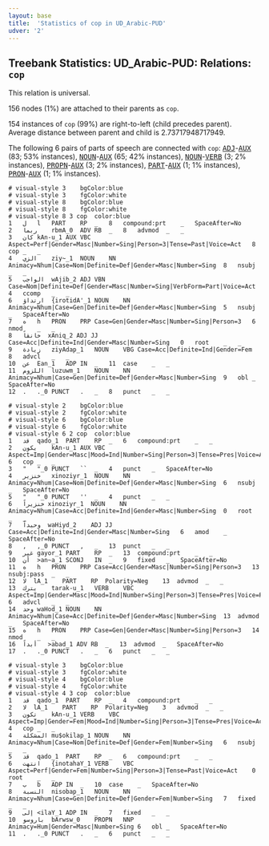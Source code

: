 ```yaml
---
layout: base
title:  'Statistics of cop in UD_Arabic-PUD'
udver: '2'
---
```


## Treebank Statistics: UD_Arabic-PUD: Relations: `cop`

This relation is universal.

156 nodes (1%) are attached to their parents as `cop`.

154 instances of `cop` (99%) are right-to-left (child precedes parent).
Average distance between parent and child is 2.73717948717949.

The following 6 pairs of parts of speech are connected with `cop`: <tt><a href="ar_pud-pos-ADJ.html">ADJ</a></tt>-<tt><a href="ar_pud-pos-AUX.html">AUX</a></tt> (83; 53% instances), <tt><a href="ar_pud-pos-NOUN.html">NOUN</a></tt>-<tt><a href="ar_pud-pos-AUX.html">AUX</a></tt> (65; 42% instances), <tt><a href="ar_pud-pos-NOUN.html">NOUN</a></tt>-<tt><a href="ar_pud-pos-VERB.html">VERB</a></tt> (3; 2% instances), <tt><a href="ar_pud-pos-PROPN.html">PROPN</a></tt>-<tt><a href="ar_pud-pos-AUX.html">AUX</a></tt> (3; 2% instances), <tt><a href="ar_pud-pos-PART.html">PART</a></tt>-<tt><a href="ar_pud-pos-AUX.html">AUX</a></tt> (1; 1% instances), <tt><a href="ar_pud-pos-PRON.html">PRON</a></tt>-<tt><a href="ar_pud-pos-AUX.html">AUX</a></tt> (1; 1% instances).


~~~ conllu
# visual-style 3	bgColor:blue
# visual-style 3	fgColor:white
# visual-style 8	bgColor:blue
# visual-style 8	fgColor:white
# visual-style 8 3 cop	color:blue
1	ل	l	PART	RP	_	8	compound:prt	_	SpaceAfter=No
2	ربما	rbmA_0	ADV	RB	_	8	advmod	_	_
3	كان	kAn-u_1	AUX	VBC	Aspect=Perf|Gender=Masc|Number=Sing|Person=3|Tense=Past|Voice=Act	8	cop	_	_
4	الزي	ziy~_1	NOUN	NN	Animacy=Nhum|Case=Nom|Definite=Def|Gender=Masc|Number=Sing	8	nsubj	_	_
5	الواجب	wAjib_2	ADJ	VBN	Case=Nom|Definite=Def|Gender=Masc|Number=Sing|VerbForm=Part|Voice=Act	4	ccomp	_	_
6	ارتداؤ	{irotidA'_1	NOUN	NN	Animacy=Nhum|Case=Gen|Definite=Def|Gender=Masc|Number=Sing	5	nsubj	_	SpaceAfter=No
7	ه	h	PRON	PRP	Case=Gen|Gender=Masc|Number=Sing|Person=3	6	nmod	_	_
8	خانقاً	xAniq_2	ADJ	JJ	Case=Acc|Definite=Ind|Gender=Masc|Number=Sing	0	root	_	_
9	زيادة	ziyAdap_1	NOUN	VBG	Case=Acc|Definite=Ind|Gender=Fem	8	advcl	_	_
10	عن	Ean_1	ADP	IN	_	11	case	_	_
11	اللزوم	luzuwm_1	NOUN	NN	Animacy=Nhum|Case=Gen|Definite=Def|Gender=Masc|Number=Sing	9	obl	_	SpaceAfter=No
12	.	._0	PUNCT	.	_	8	punct	_	_

~~~


~~~ conllu
# visual-style 2	bgColor:blue
# visual-style 2	fgColor:white
# visual-style 6	bgColor:blue
# visual-style 6	fgColor:white
# visual-style 6 2 cop	color:blue
1	قد	qado_1	PART	RP	_	6	compound:prt	_	_
2	يكون	kAn-u_1	AUX	VBC	Aspect=Imp|Gender=Masc|Mood=Ind|Number=Sing|Person=3|Tense=Pres|Voice=Act	6	cop	_	_
3	"	"_0	PUNCT	``	_	4	punct	_	SpaceAfter=No
4	خنزير	xinoziyr_1	NOUN	NN	Animacy=Nhum|Case=Nom|Definite=Def|Gender=Masc|Number=Sing	6	nsubj	_	SpaceAfter=No
5	"	"_0	PUNCT	''	_	4	punct	_	_
6	خنزيراً	xinoziyr_1	NOUN	NN	Animacy=Nhum|Case=Acc|Definite=Ind|Gender=Masc|Number=Sing	0	root	_	_
7	وحيداً	waHiyd_2	ADJ	JJ	Case=Acc|Definite=Ind|Gender=Masc|Number=Sing	6	amod	_	SpaceAfter=No
8	,	,_0	PUNCT	,	_	13	punct	_	_
9	غير	gayor_1	PART	RP	_	13	compound:prt	_	_
10	أن	>an~a_1	SCONJ	IN	_	9	fixed	_	SpaceAfter=No
11	ه	h	PRON	PRP	Case=Acc|Gender=Masc|Number=Sing|Person=3	13	nsubj:pass	_	_
12	لا	lA_1	PART	RP	Polarity=Neg	13	advmod	_	_
13	يترك	tarak-u_1	VERB	VBC	Aspect=Imp|Gender=Masc|Mood=Ind|Number=Sing|Person=3|Tense=Pres|Voice=Pass	6	advcl	_	_
14	وحد	waHod_1	NOUN	NN	Animacy=Nhum|Case=Acc|Definite=Def|Gender=Masc|Number=Sing	13	advmod	_	SpaceAfter=No
15	ه	h	PRON	PRP	Case=Gen|Gender=Masc|Number=Sing|Person=3	14	nmod	_	_
16	أبداً	>abad_1	ADV	RB	_	13	advmod	_	SpaceAfter=No
17	.	._0	PUNCT	.	_	6	punct	_	_

~~~


~~~ conllu
# visual-style 3	bgColor:blue
# visual-style 3	fgColor:white
# visual-style 4	bgColor:blue
# visual-style 4	fgColor:white
# visual-style 4 3 cop	color:blue
1	قد	qado_1	PART	RP	_	4	compound:prt	_	_
2	لا	lA_1	PART	RP	Polarity=Neg	3	advmod	_	_
3	تكون	kAn-u_1	VERB	VBC	Aspect=Imp|Gender=Fem|Mood=Ind|Number=Sing|Person=3|Tense=Pres|Voice=Act	4	cop	_	_
4	المشكلة	mu$okilap_1	NOUN	NN	Animacy=Nhum|Case=Nom|Definite=Def|Gender=Fem|Number=Sing	6	nsubj	_	_
5	قد	qado_1	PART	RP	_	6	compound:prt	_	_
6	انتهت	{inotahaY_1	VERB	VBC	Aspect=Perf|Gender=Fem|Number=Sing|Person=3|Tense=Past|Voice=Act	0	root	_	_
7	ب	b	ADP	IN	_	10	case	_	SpaceAfter=No
8	النسبة	nisobap_1	NOUN	NN	Animacy=Nhum|Case=Gen|Definite=Def|Gender=Fem|Number=Sing	7	fixed	_	_
9	إلى	<ilaY_1	ADP	IN	_	7	fixed	_	_
10	باروسو	bArwsw_0	PROPN	NNP	Animacy=Hum|Gender=Masc|Number=Sing	6	obl	_	SpaceAfter=No
11	.	._0	PUNCT	.	_	6	punct	_	_

~~~


